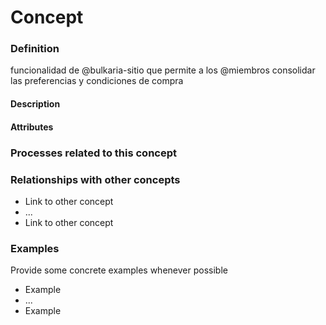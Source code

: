 Concept
======

### Definition
funcionalidad de @bulkaria-sitio que permite a los @miembros consolidar las preferencias y condiciones de compra

#### Description

#### Attributes

### Processes related to this concept

### Relationships with other concepts
* Link to other concept 
* ...
* Link to other concept

### Examples 

Provide some concrete examples whenever possible
* Example 
* ...
* Example


